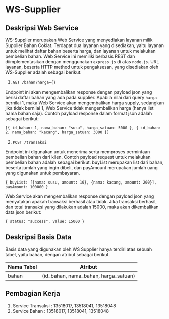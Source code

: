 # WS-Supplier

## Deskripsi Web Service

WS-Supplier merupakan Web Service yang menyediakan layanan milik Supplier Bahan Coklat. Terdapat dua layanan yang disediakan, yaitu layanan untuk melihat daftar bahan beserta harga, dan layanan untuk melakukan pembelian bahan. Web Service ini memiliki berbasis REST dan diimplementasikan dengan menggunakan `express.js` di atas `node.js`. URL layanan, beserta HTTP method untuk pengaksesan, yang disediakan oleh WS-Supplier adalah sebagai berikut:

1. `GET /bahan?harga={}`

Endpoint ini akan mengembalikan response dengan payload json yang berisi daftar bahan yang ada pada supplier. Apabila nilai dari query `harga` bernilai 1, maka Web Service akan mengembalikan harga supply, sedangkan jika tidak bernilai 1, Web Service tidak mengembalikan harga (hanya list nama bahan saja). Contoh payload response dalam format json adalah sebagai berikut:

`[{ id_bahan: 1, nama_bahan: "susu", harga_satuan: 5000 }, { id_bahan: 2, nama_bahan: "kacang", harga_satuan: 3000 }]`

2. `POST /transaksi`

Endpoint ini digunakan untuk menerima serta memproses permintaan pembelian bahan dari klien. Contoh payload request untuk melakukan pembelian bahan adalah sebagai berikut. buyList merupakan list dari bahan, beserta jumlah yang ingin dibeli, dan payAmount merupakan jumlah uang yang digunakan untuk pembayaran.

`{ buyList: [{nama: susu, amount: 10}, {nama: kacang, amount: 200}], payAmount: 100000 }`

Web Service akan mengembalikan response dengan payload json yang menyatakan apakah transaksi berhasil atau tidak. Jika transaksi berhasil, dan total transaksi yang dilakukan adalah 15000, maka akan dikembalikan data json berikut:

`{ status: "success", value: 15000 }`


## Deskripsi Basis Data

Basis data yang digunakan oleh WS Supplier hanya terdiri atas sebuah tabel, yaitu bahan, dengan atribut sebagai berikut.

| Nama Tabel  | Atribut |
| ------------- | ------------- |
| bahan  | (id_bahan, nama_bahan, harga_satuan)  |


## Pembagian Kerja

1. Service Transaksi : 13518017, 13518041, 13518048
2. Service Bahan : 13518017, 13518041, 13518048
